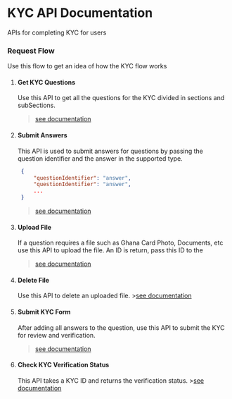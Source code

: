 # KYC API Documentation

APIs for completing KYC for users

### Request Flow

Use this flow to get an idea of how the KYC flow works

1. #### Get KYC Questions

   Use this API to get all the questions for the KYC divided in sections and subSections.

   > [see documentation](https://blackstargroup.ai/developers?folder=kyc&page=getKYCQuetions)

2. #### Submit Answers

   This API is used to submit answers for questions by passing the question identifier and the answer in the supported type.

   ```json
    {
        "questionIdentifier": "answer",
        "questionIdentifier": "answer",
        ...
    }
   ```

   > [see documentation](https://blackstargroup.ai/developers?folder=kyc&page=addAnswers)

3. #### Upload File

   If a question requires a file such as Ghana Card Photo, Documents, etc use this API to upload the file. An ID is return, pass this ID to the

   > [see documentation](https://blackstargroup.ai/developers?folder=kyc&page=upload)

4. #### Delete File

   Use this API to delete an uploaded file. >[see documentation](https://blackstargroup.ai/developers?folder=kyc&page=deleteKYCDocument)

5. #### Submit KYC Form

   After adding all answers to the question, use this API to submit the KYC for review and verification.

   > [see documentation](https://blackstargroup.ai/developers?folder=kyc&page=submit)

6. #### Check KYC Verification Status
   This API takes a KYC ID and returns the verification status. >[see documentation](https://blackstargroup.ai/developers?folder=kyc&page=kycStatus)
